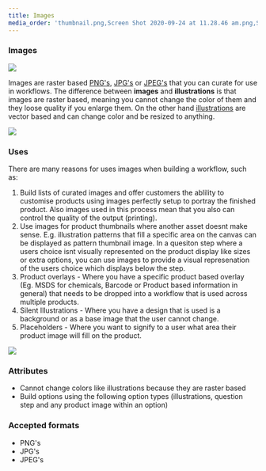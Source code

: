 ```yaml
---
title: Images
media_order: 'thumbnail.png,Screen Shot 2020-09-24 at 11.28.46 am.png,Screen Shot 2020-09-28 at 4.51.19 pm.png,Screen Shot 2020-10-05 at 11.19.11 am.png'
---
```


### Images

![](https://help.spiff.com.au/user/pages/04.Spiff-Concepts/06.Asset-Library/04.images/Screen%20Shot%202020-10-05%20at%2011.19.11%20am.png)

Images are raster based [PNG's](https://en.wikipedia.org/wiki/PNG), [JPG's](https://en.wikipedia.org/wiki/JPEG) or [JPEG's](https://en.wikipedia.org/wiki/JPEG) that you can curate for use in workflows. The difference between **images** and **illustrations** is that images are raster based, meaning you cannot change the color of them and they loose quality if you enlarge them. On the other hand [illustrations](https://help.spiff.com.au/spiff-concepts/step-types/add-illustrations) are vector based and can change color and be resized to anything.

![](https://help.spiff.com.au/user/pages/04.Spiff-Concepts/06.Asset-Library/04.images/Screen%20Shot%202020-09-24%20at%2011.28.46%20am.png)

### Uses

There are many reasons for uses images when building a workflow, such as:

1. Build lists of curated images and offer customers the ablility to customise products using images perfectly setup to portray the finished product. Also images used in this process mean that you also can control the quality of the output (printing).
2. Use images for product thumbnails where another asset doesnt make sense. E.g. illustration patterns that fill a specific area on the canvas can be displayed as pattern thumbnail image. In a quesiton step where a users choice isnt visually represented on the product display like sizes or extra options, you can use images to provide a visual represenation of the users choice which displays below the step. 
3. Product overlays - Where you have a specific product based overlay (Eg. MSDS for chemicals, Barcode or Product based information in general) that needs to be dropped into a workflow that is used across multiple products.
4. Silent Illustrations - Where you have a design that is used is a background or as a base image that the user cannot change. 
5. Placeholders - Where you want to signify to a user what area their product image will fill on the product. 

![](https://help.spiff.com.au/user/pages/04.Spiff-Concepts/06.Asset-Library/04.images/Screen%20Shot%202020-09-28%20at%204.51.19%20pm.png)

### Attributes

- Cannot change colors like illustrations because they are raster based
- Build options using the following option types (illustrations, question step and any product image within an option) 

### Accepted formats 
- PNG's 
- JPG's
- JPEG's 